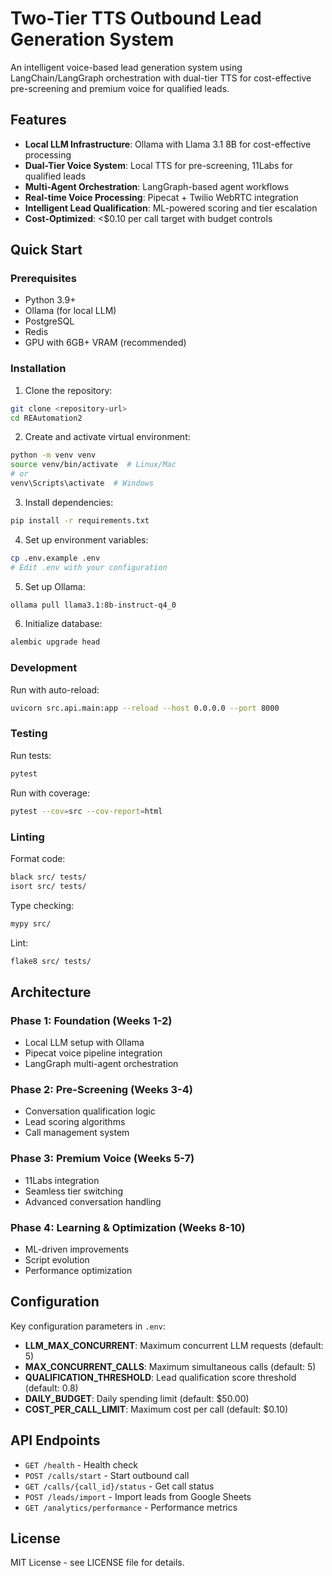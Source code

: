 # Two-Tier TTS Outbound Lead Generation System

An intelligent voice-based lead generation system using LangChain/LangGraph orchestration with dual-tier TTS for cost-effective pre-screening and premium voice for qualified leads.

## Features

- **Local LLM Infrastructure**: Ollama with Llama 3.1 8B for cost-effective processing
- **Dual-Tier Voice System**: Local TTS for pre-screening, 11Labs for qualified leads
- **Multi-Agent Orchestration**: LangGraph-based agent workflows
- **Real-time Voice Processing**: Pipecat + Twilio WebRTC integration
- **Intelligent Lead Qualification**: ML-powered scoring and tier escalation
- **Cost-Optimized**: <$0.10 per call target with budget controls

## Quick Start

### Prerequisites

- Python 3.9+
- Ollama (for local LLM)
- PostgreSQL
- Redis
- GPU with 6GB+ VRAM (recommended)

### Installation

1. Clone the repository:
```bash
git clone <repository-url>
cd REAutomation2
```

2. Create and activate virtual environment:
```bash
python -m venv venv
source venv/bin/activate  # Linux/Mac
# or
venv\Scripts\activate  # Windows
```

3. Install dependencies:
```bash
pip install -r requirements.txt
```

4. Set up environment variables:
```bash
cp .env.example .env
# Edit .env with your configuration
```

5. Set up Ollama:
```bash
ollama pull llama3.1:8b-instruct-q4_0
```

6. Initialize database:
```bash
alembic upgrade head
```

### Development

Run with auto-reload:
```bash
uvicorn src.api.main:app --reload --host 0.0.0.0 --port 8000
```

### Testing

Run tests:
```bash
pytest
```

Run with coverage:
```bash
pytest --cov=src --cov-report=html
```

### Linting

Format code:
```bash
black src/ tests/
isort src/ tests/
```

Type checking:
```bash
mypy src/
```

Lint:
```bash
flake8 src/ tests/
```

## Architecture

### Phase 1: Foundation (Weeks 1-2)
- Local LLM setup with Ollama
- Pipecat voice pipeline integration
- LangGraph multi-agent orchestration

### Phase 2: Pre-Screening (Weeks 3-4)
- Conversation qualification logic
- Lead scoring algorithms
- Call management system

### Phase 3: Premium Voice (Weeks 5-7)
- 11Labs integration
- Seamless tier switching
- Advanced conversation handling

### Phase 4: Learning & Optimization (Weeks 8-10)
- ML-driven improvements
- Script evolution
- Performance optimization

## Configuration

Key configuration parameters in `.env`:

- **LLM_MAX_CONCURRENT**: Maximum concurrent LLM requests (default: 5)
- **MAX_CONCURRENT_CALLS**: Maximum simultaneous calls (default: 5)
- **QUALIFICATION_THRESHOLD**: Lead qualification score threshold (default: 0.8)
- **DAILY_BUDGET**: Daily spending limit (default: $50.00)
- **COST_PER_CALL_LIMIT**: Maximum cost per call (default: $0.10)

## API Endpoints

- `GET /health` - Health check
- `POST /calls/start` - Start outbound call
- `GET /calls/{call_id}/status` - Get call status
- `POST /leads/import` - Import leads from Google Sheets
- `GET /analytics/performance` - Performance metrics

## License

MIT License - see LICENSE file for details.